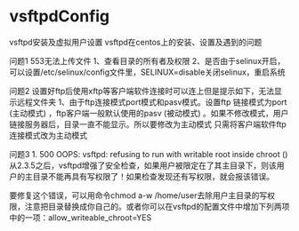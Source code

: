 # vsftpdConfig
vsftpd安装及虚拟用户设置
vsftpd在centos上的安装、设置及遇到的问题



问题1
  553无法上传文件
  1、查看目录的所有者及权限
  2、是否由于selinux开启，可以设置/etc/selinux/config文件里，SELINUX=disable关闭selinux，重启系统

问题2
  设置好ftp后使用xftp等客户端软件连接时可以连上但是提示如下，无法显示远程文件夹
  1、由于ftp连接模式port模式和pasv模式。设置ftp 链接模式为port (主动模式) ，ftp客户端一般默认使用的pasv (被动模式) 。如果不修改模式，用户链接服务器后，目录一直不能显示。所以要修改为主动模式
  只需将客户端软件ftp连接模式改为主动模式

问题3
    1. 500 OOPS: vsftpd: refusing to run with writable root inside chroot ()  
    从2.3.5之后，vsftpd增强了安全检查，如果用户被限定在了其主目录下，则该用户的主目录不能再具有写权限了！如果检查发现还有写权限，就会报该错误。

 要修复这个错误，可以用命令chmod a-w /home/user去除用户主目录的写权限，注意把目录替换成你自己的。或者你可以在vsftpd的配置文件中增加下列两项中的一项：allow_writeable_chroot=YES
